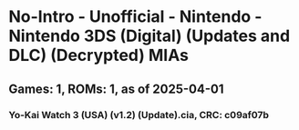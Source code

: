 # No-Intro - Unofficial - Nintendo - Nintendo 3DS (Digital) (Updates and DLC) (Decrypted) MIAs
## Games: 1, ROMs: 1, as of 2025-04-01

### Yo-Kai Watch 3 (USA) (v1.2) (Update).cia, CRC: c09af07b
